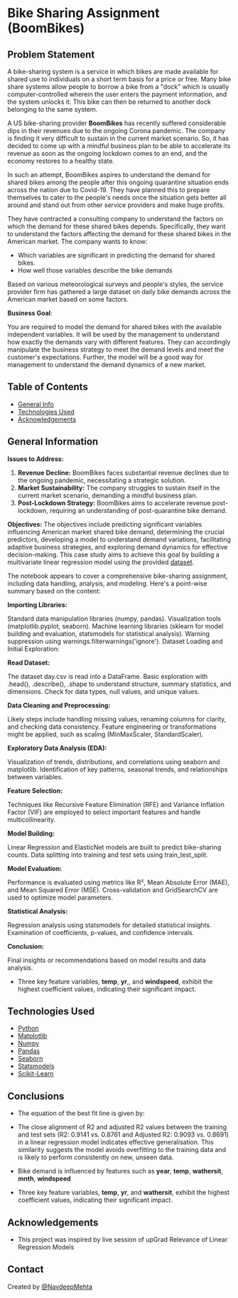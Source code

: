 # Bike Sharing Assignment (BoomBikes)

## **Problem Statement**

A bike-sharing system is a service in which bikes are made available for shared use to individuals on a short term basis for a price or free. Many bike share systems allow people to borrow a bike from a "dock" which is usually computer-controlled wherein the user enters the payment information, and the system unlocks it. This bike can then be returned to another dock belonging to the same system.

A US bike-sharing provider **BoomBikes** has recently suffered considerable dips in their revenues due to the ongoing Corona pandemic. The company is finding it very difficult to sustain in the current market scenario. So, it has decided to come up with a mindful business plan to be able to accelerate its revenue as soon as the ongoing lockdown comes to an end, and the economy restores to a healthy state.

In such an attempt, BoomBikes aspires to understand the demand for shared bikes among the people after this ongoing quarantine situation ends across the nation due to Covid-19. They have planned this to prepare themselves to cater to the people's needs once the situation gets better all around and stand out from other service providers and make huge profits.

They have contracted a consulting company to understand the factors on which the demand for these shared bikes depends. Specifically, they want to understand the factors affecting the demand for these shared bikes in the American market. The company wants to know:

- Which variables are significant in predicting the demand for shared bikes.
- How well those variables describe the bike demands <br>

Based on various meteorological surveys and people's styles, the service provider firm has gathered a large dataset on daily bike demands across the American market based on some factors.

**Business Goal**:

You are required to model the demand for shared bikes with the available independent variables. It will be used by the management to understand how exactly the demands vary with different features. They can accordingly manipulate the business strategy to meet the demand levels and meet the customer's expectations. Further, the model will be a good way for management to understand the demand dynamics of a new market.

## Table of Contents

- [General Info](#general-information)
- [Technologies Used](#technologies-used)
- [Acknowledgements](#acknowledgements)


## General Information

**Issues to Address:**

1. **Revenue Decline:** BoomBikes faces substantial revenue declines due to the ongoing pandemic, necessitating a strategic solution.
2. **Market Sustainability:** The company struggles to sustain itself in the current market scenario, demanding a mindful business plan.
3. **Post-Lockdown Strategy:** BoomBikes aims to accelerate revenue post-lockdown, requiring an understanding of post-quarantine bike demand.

**Objectives:**
The objectives include predicting significant variables influencing American market shared bike demand, determining the crucial predictors, developing a model to understand demand variations, facilitating adaptive business strategies, and exploring demand dynamics for effective decision-making. This case study aims to achieve this goal by building a multivariate linear regression model using the provided [dataset](./day.csv).

The notebook appears to cover a comprehensive bike-sharing assignment, including data handling, analysis, and modeling. Here's a point-wise summary based on the content:

**Importing Libraries:**

Standard data manipulation libraries (numpy, pandas).
Visualization tools (matplotlib.pyplot, seaborn).
Machine learning libraries (sklearn for model building and evaluation, statsmodels for statistical analysis).
Warning suppression using warnings.filterwarnings('ignore').
Dataset Loading and Initial Exploration:

**Read Dataset:**

The dataset day.csv is read into a DataFrame.
Basic exploration with .head(), .describe(), .shape to understand structure, summary statistics, and dimensions.
Check for data types, null values, and unique values.

**Data Cleaning and Preprocessing:**

Likely steps include handling missing values, renaming columns for clarity, and checking data consistency.
Feature engineering or transformations might be applied, such as scaling (MinMaxScaler, StandardScaler).

**Exploratory Data Analysis (EDA):**

Visualization of trends, distributions, and correlations using seaborn and matplotlib.
Identification of key patterns, seasonal trends, and relationships between variables.

**Feature Selection:**

Techniques like Recursive Feature Elimination (RFE) and Variance Inflation Factor (VIF) are employed to select important features and handle multicollinearity.

**Model Building:**

Linear Regression and ElasticNet models are built to predict bike-sharing counts.
Data splitting into training and test sets using train_test_split.

**Model Evaluation:**

Performance is evaluated using metrics like R², Mean Absolute Error (MAE), and Mean Squared Error (MSE).
Cross-validation and GridSearchCV are used to optimize model parameters.

**Statistical Analysis:**

Regression analysis using statsmodels for detailed statistical insights.
Examination of coefficients, p-values, and confidence intervals.

**Conclusion:**

Final insights or recommendations based on model results and data analysis.
- Three key feature variables, **temp**, **yr**,, and **windspeed**, exhibit the highest coefficient values, indicating their significant impact.

## Technologies Used

- [Python](https://www.python.org/)
- [Matplotlib](https://matplotlib.org/)
- [Numpy](https://numpy.org/)
- [Pandas](https://pandas.pydata.org/)
- [Seaborn](https://seaborn.pydata.org/)
- [Statsmodels](https://www.statsmodels.org/stable/index.html)
- [Scikit-Learn](https://scikit-learn.org/stable/)

## Conclusions

- The equation of the best fit line is given by:

- The close alignment of R2 and adjusted R2 values between the training and test sets (R2: 0.9141 vs. 0.8761 and Adjusted R2: 0.9093 vs. 0.8691) in a linear regression model indicates effective generalisation. This similarity suggests the model avoids overfitting to the training data and is likely to perform consistently on new, unseen data.

- Bike demand is influenced by features such as **year**, **temp**, **wathersit**, **mnth**, **windspeed**

- Three key feature variables, **temp**, **yr**, and **wathersit**, exhibit the highest coefficient values, indicating their significant impact.

## Acknowledgements

- This project was inspired by live session of upGrad Relevance of Linear Regression Models

## Contact

Created by [@NavdeepMehta](https://github.com/NavdeepMehta)
